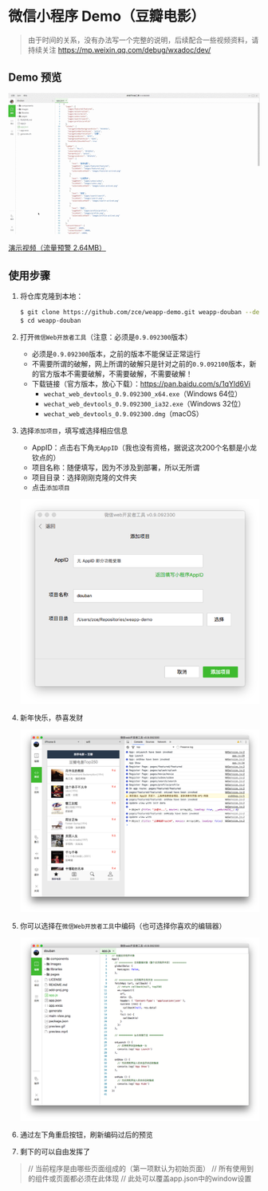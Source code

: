# 微信小程序 Demo（豆瓣电影）

> 由于时间的关系，没有办法写一个完整的说明，后续配合一些视频资料，请持续关注
> https://mp.weixin.qq.com/debug/wxadoc/dev/

## Demo 预览

![演示截图](./preview.gif)

[演示视频（流量预警 2.64MB）](https://github.com/zce/weapp-demo/blob/master/preview.mp4)

## 使用步骤

1. 将仓库克隆到本地：

	```bash
	$ git clone https://github.com/zce/weapp-demo.git weapp-douban --depth 1
	$ cd weapp-douban
	```

2. 打开`微信Web开放者工具`（注意：必须是`0.9.092300`版本）

	- 必须是`0.9.092300`版本，之前的版本不能保证正常运行
	- 不需要所谓的破解，网上所谓的破解只是针对之前的`0.9.092100`版本，新的官方版本不需要破解，不需要破解，不需要破解！
	- 下载链接（官方版本，放心下载）：https://pan.baidu.com/s/1qYld6Vi
		* `wechat_web_devtools_0.9.092300_x64.exe`（Windows 64位）
		* `wechat_web_devtools_0.9.092300_ia32.exe`（Windows 32位）
		* `wechat_web_devtools_0.9.092300.dmg`（macOS）

3. 选择`添加项目`，填写或选择相应信息
	
	- AppID：点击右下角`无AppID`（我也没有资格，据说这次200个名额是小龙钦点的）
	- 项目名称：随便填写，因为不涉及到部署，所以无所谓
	- 项目目录：选择刚刚克隆的文件夹
	- 点击`添加项目`

	![添加项目](./add-proj.png)

4. 新年快乐，恭喜发财

	![项目预览](./main-view.png)

5. 你可以选择在`微信Web开放者工具`中编码（也可选择你喜欢的编辑器）

	![编码功能](./coding.png)

6. 通过左下角重启按钮，刷新编码过后的预览


7. 剩下的可以自由发挥了


> // 当前程序是由哪些页面组成的（第一项默认为初始页面）
> // 所有使用到的组件或页面都必须在此体现
> // 此处可以覆盖app.json中的window设置
